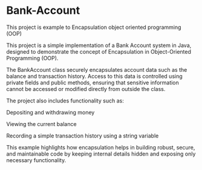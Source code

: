 # Bank-Account
This project is example to Encapsulation object oriented programming (OOP)

 This project is a simple implementation of a Bank Account system in Java, designed to demonstrate the concept of Encapsulation in Object-Oriented Programming (OOP).

The BankAccount class securely encapsulates account data such as the balance and transaction history. Access to this data is controlled using private fields and public methods, ensuring that sensitive information cannot be accessed or modified directly from outside the class.

The project also includes functionality such as:

Depositing and withdrawing money

Viewing the current balance

Recording a simple transaction history using a string variable

This example highlights how encapsulation helps in building robust, secure, and maintainable code by keeping internal details hidden and exposing only necessary functionality.


